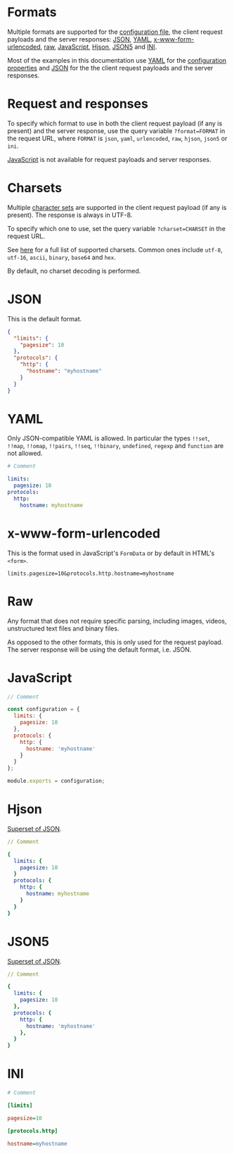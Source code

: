 # Formats

Multiple formats are supported for the
[configuration file](configuration.md#configuration-file),
the client request payloads and the server responses: [JSON](#json),
[YAML](#yaml), [x-www-form-urlencoded](#x-www-form-urlencoded), [raw](#raw),
[JavaScript](#javascript), [Hjson](#hjson), [JSON5](#json5) and [INI](#ini).

Most of the examples in this documentation use [YAML](#yaml) for the
[configuration properties](configuration.md#properties) and [JSON](#json)
for the the client request payloads and the server responses.

# Request and responses

To specify which format to use in both the client request payload (if any is
present) and the server response, use the query variable `?format=FORMAT` in
the request URL, where `FORMAT` is `json`, `yaml`, `urlencoded`, `raw`, `hjson`,
`json5` or `ini`.

[JavaScript](#javascript) is not available for request payloads and server
responses.

# Charsets

Multiple [character sets](terminology.md#charset) are supported in the
client request payload (if any is present). The response is always in UTF-8.

To specify which one to use, set the query variable `?charset=CHARSET` in the
request URL.

See [here](https://github.com/ashtuchkin/iconv-lite/wiki/Supported-Encodings)
for a full list of supported charsets. Common ones include `utf-8`, `utf-16`,
`ascii`, `binary`, `base64` and `hex`.

By default, no charset decoding is performed.

# JSON

This is the default format.

```json
{
  "limits": {
    "pagesize": 10
  },
  "protocols": {
    "http": {
      "hostname": "myhostname"
    }
  }
}
```

# YAML

Only JSON-compatible YAML is allowed. In particular the types `!!set`,
`!!map`, `!!omap`, `!!pairs`, `!!seq`, `!!binary`, `undefined`, `regexp` and
`function` are not allowed.

```yml
# Comment

limits:
  pagesize: 10
protocols:
  http:
    hostname: myhostname
```

# x-www-form-urlencoded

This is the format used in JavaScript's `FormData` or by default in HTML's
`<form>`.

```HTTP
limits.pagesize=10&protocols.http.hostname=myhostname
```

# Raw

Any format that does not require specific parsing, including images,
videos, unstructured text files and binary files.

As opposed to the other formats, this is only used for the request payload.
The server response will be using the default format, i.e. JSON.

# JavaScript

<!-- eslint-disable strict, filenames/match-exported, comma-dangle -->
```js
// Comment

const configuration = {
  limits: {
    pagesize: 10
  },
  protocols: {
    http: {
      hostname: 'myhostname'
    }
  }
};

module.exports = configuration;
```

# Hjson

[Superset of JSON](https://hjson.org/).

```yml
// Comment

{
  limits: {
    pagesize: 10
  }
  protocols: {
    http: {
      hostname: myhostname
    }
  }
}
```

# JSON5

[Superset of JSON](http://json5.org/).

```yml
// Comment

{
  limits: {
    pagesize: 10
  },
  protocols: {
    http: {
      hostname: 'myhostname'
    },
  }
}
```

# INI

```ini
# Comment

[limits]

pagesize=10

[protocols.http]

hostname=myhostname
```

